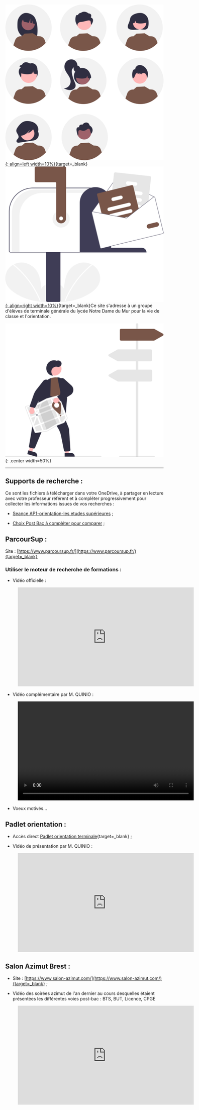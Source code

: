 
[![PJ](images/undraw_Team_re_0bfe.svg "# TEAM - TG_VDC_AP-EM - 2021/2022"){: align=left width=10%}](https://teams.microsoft.com/l/team/19%3akMDZ66iWvLkwrj2fKK3UPEY33YC_zOQOKsAXMHup14s1%40thread.tacv2/conversations?groupId=896eb035-ea3a-4c2a-bef2-1f41586656cb&tenantId=3a7994d7-1ce5-426f-a6e3-eee0616e2a6c){target=_blank}[![PJ](images/undraw_Mailbox_re_dvds.svg "TEAM-TG_VDC_AP-EM-20212022@ecmorlaix.fr"){: align=right width=10%}](mailto:TEAM-TG_VDC_AP-EM-20212022@ecmorlaix.fr){target=_blank}Ce site s'adresse à un groupe d'élèves de terminale générale du lycée Notre Dame du Mur pour la vie de classe et l'orientation.

![board](images/undraw_right_direction_tge8.svg){: .center width=50%}

***
## Supports de recherche :

Ce sont les fichiers à télécharger dans votre OneDrive, à partager en lecture avec votre professeur référent et à compléter progressivement pour collecter les informations issues de vos recherches :

- [Seance AP1-orientation-les etudes supérieures](./assets/Les_etudes_superieures.docx) ;

- [Choix Post Bac à compléter pour comparer](./assets/Choix_Post_Bac.xlsx) ;


## ParcourSup :

Site : [https://www.parcoursup.fr/](https://www.parcoursup.fr/){target=_blank}

### Utiliser le moteur de recherche de formations :

- Vidéo officielle :

<figure>
<iframe width="560" height="315" src="https://www.youtube-nocookie.com/embed/iYy2ESlcI6Y" title="YouTube video player" frameborder="0" allow="accelerometer; autoplay; clipboard-write; encrypted-media; gyroscope; picture-in-picture" allowfullscreen></iframe>
</figure>

- Vidéo complémentaire par M. QUINIO :

<figure>
<video width="560" height="315" controls>
  <source src="./assets/Parcoursup.mp4" type="video/mp4">  
Your browser does not support the video tag.
</video>
</figure>

- Voeux motivés...


## Padlet orientation :

- Accès direct [Padlet orientation terminale](https://padlet.com/cdinddmporsmeur/orientation_terminale_2020){target=_blank} ;

- Vidéo de présentation par M. QUINIO :

<figure>
<iframe width="560" height="315" src="https://www.youtube-nocookie.com/embed/Xg6QcfmgYXo" title="YouTube video player" frameborder="0" allow="accelerometer; autoplay; clipboard-write; encrypted-media; gyroscope; picture-in-picture" allowfullscreen></iframe>
</figure>


## Salon Azimut Brest :

- Site : [https://www.salon-azimut.com/](https://www.salon-azimut.com/){target=_blank} ;

- Vidéo des soirées azimut de l'an dernier au cours desquelles étaient présentées les différentes voies post-bac : BTS, BUT, Licence, CPGE

<figure>
<iframe width="560" height="315" src="https://www.youtube-nocookie.com/embed/t-TSzsyq-Fk" title="YouTube video player" frameborder="0" allow="accelerometer; autoplay; clipboard-write; encrypted-media; gyroscope; picture-in-picture" allowfullscreen></iframe>
</figure>

